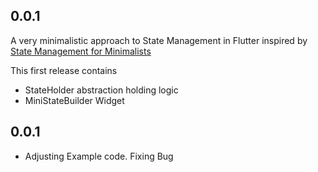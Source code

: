 ## 0.0.1
A very minimalistic approach to State Management in Flutter inspired by 
[State Management for Minimalists](https://suragch.medium.com/flutter-state-management-for-minimalists-4c71a2f2f0c1)

This first release contains 

* StateHolder abstraction holding logic
* MiniStateBuilder Widget

## 0.0.1

* Adjusting Example code. Fixing Bug